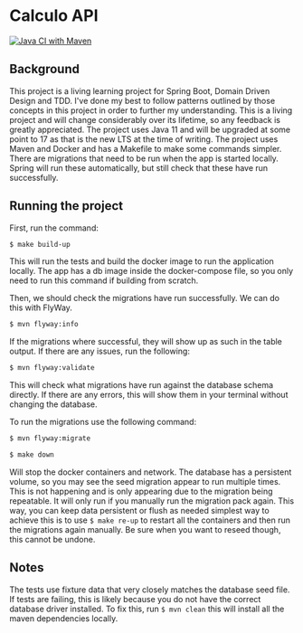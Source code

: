 # Calculo API
[![Java CI with Maven](https://github.com/Captainmango/calculoAPI/actions/workflows/maven.yml/badge.svg?branch=main)](https://github.com/Captainmango/calculoAPI/actions/workflows/maven.yml)

## Background

This project is a living learning project for Spring Boot, Domain Driven Design and TDD. I've done my best to follow patterns outlined by those concepts in this project in order to further my understanding. This is a living project and will change considerably over its lifetime, so any feedback is greatly appreciated. The project uses Java 11 and will be upgraded at some point to 17 as that is the new LTS at the time of writing. The project uses Maven and Docker and has a Makefile to make some commands simpler. There are migrations that need to be run when the app is started locally. Spring will run these automatically, but still check that these have run successfully.

## Running the project

First, run the command:
```bash
$ make build-up
```

This will run the tests and build the docker image to run the application locally. The app has a db image inside the docker-compose file, so you only need to run this command if building from scratch.

Then, we should check the migrations have run successfully. We can do this with FlyWay.

```bash
$ mvn flyway:info
```

If the migrations where successful, they will show up as such in the table output. If there are any issues, run the following:

```bash
$ mvn flyway:validate
```

This will check what migrations have run against the database schema directly. If there are any errors, this will show them in your terminal without changing the database.

To run the migrations use the following command:
```bash
$ mvn flyway:migrate
```

```bash
$ make down
```

Will stop the docker containers and network. The database has a persistent volume, so you may see the seed migration appear to run multiple times. This is not happening and is only appearing due to the migration being repeatable. It will only run if you manually run the migration pack again. This way, you can keep data persistent or flush as needed simplest way to achieve this is to use `$ make re-up` to restart all the containers and then run the migrations again manually. Be sure when you want to reseed though, this cannot be undone.

## Notes

The tests use fixture data that very closely matches the database seed file. If tests are failing, this is likely because you do not have the correct database driver installed. To fix this, run `$ mvn clean` this will install all the maven dependencies locally.
